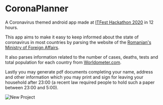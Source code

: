 # CoronaPlanner

A Coronavirus themed android app made at [ITFest Hackathon 2020](https://itfest.sisc.ro/hackathon/index.html) in 12 hours.

This app aims to make it easy to keep informed about the state of coronavirus in most countries by parsing the website of the [Romanian's Ministry of Foreign Affairs](http://www.mae.ro/en).

It also parses information related to the number of cases, deaths, tests and total population for each country from [Worldometer.com](https://www.worldometers.info/coronavirus/).

Lastly you may generate pdf documents completing your name, address and other information which you may print and sign for leaving your household after 23:00 (a recent law required people to hold such a paper between 23:00 and 5:00).

![New Project](https://user-images.githubusercontent.com/56861796/99597711-132d4580-2a01-11eb-800d-7b000c20561b.png)
